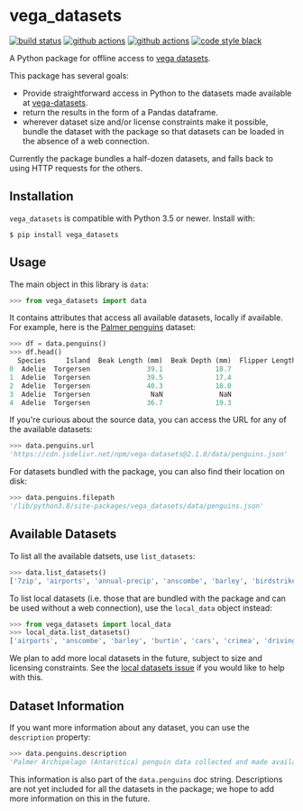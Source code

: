 # vega_datasets

[![build status](http://img.shields.io/travis/altair-viz/vega_datasets/master.svg?style=flat)](https://travis-ci.org/altair-viz/vega_datasets)
[![github actions](https://github.com/altair-viz/vega_datasets/workflows/build/badge.svg)](https://github.com/altair-viz/vega_datasets/actions?query=workflow%3Abuild)
[![github actions](https://github.com/altair-viz/vega_datasets/workflows/lint/badge.svg)](https://github.com/altair-viz/vega_datasets/actions?query=workflow%3Alint)
[![code style black](https://img.shields.io/badge/code%20style-black-000000.svg)](https://github.com/psf/black)

A Python package for offline access to [vega datasets](https://github.com/vega/vega-datasets).

This package has several goals:

- Provide straightforward access in Python to the datasets made available at [vega-datasets](https://github.com/vega/vega-datasets).
- return the results in the form of a Pandas dataframe.
- wherever dataset size and/or license constraints make it possible, bundle the dataset with the package so that datasets can be loaded in the absence of a web connection.

Currently the package bundles a half-dozen datasets, and falls back to using HTTP requests for the others.

## Installation
``vega_datasets`` is compatible with Python 3.5 or newer. Install with:
```
$ pip install vega_datasets
```

## Usage

The main object in this library is ``data``:

```python
>>> from vega_datasets import data
```

It contains attributes that access all available datasets, locally if
available. For example, here is the [Palmer penguins](https://github.com/allisonhorst/palmerpenguins) dataset:

```python
>>> df = data.penguins()
>>> df.head()
  Species     Island  Beak Length (mm)  Beak Depth (mm)  Flipper Length (mm)  Body Mass (g)     Sex
0  Adelie  Torgersen              39.1             18.7                181.0         3750.0    MALE
1  Adelie  Torgersen              39.5             17.4                186.0         3800.0  FEMALE
2  Adelie  Torgersen              40.3             18.0                195.0         3250.0  FEMALE
3  Adelie  Torgersen               NaN              NaN                  NaN            NaN    None
4  Adelie  Torgersen              36.7             19.3                193.0         3450.0  FEMALE
```

If you're curious about the source data, you can access the URL for any of the available datasets:

```python
>>> data.penguins.url
'https://cdn.jsdelivr.net/npm/vega-datasets@2.1.0/data/penguins.json'
```

For datasets bundled with the package, you can also find their location on disk:

```python
>>> data.penguins.filepath
'/lib/python3.8/site-packages/vega_datasets/data/penguins.json'
```

## Available Datasets

To list all the available datsets, use ``list_datasets``:

```python
>>> data.list_datasets()
['7zip', 'airports', 'annual-precip', 'anscombe', 'barley', 'birdstrikes', 'budget', 'budgets', 'burtin', 'cars', 'co2-concentration', 'countries', 'crimea', 'disasters', 'driving', 'earthquakes', 'ffox', 'flare', 'flare-dependencies', 'flights-10k', 'flights-200k', 'flights-20k', 'flights-2k', 'flights-3m', 'flights-5k', 'flights-airport', 'football', 'gapminder', 'gapminder-health-income', 'gimp', 'github', 'income', 'iowa-electricity', 'jobs', 'la-riots', 'londonBoroughs', 'londonCentroids', 'londonTubeLines', 'lookup_groups', 'lookup_people', 'miserables', 'monarchs', 'movies', 'normal-2d', 'obesity', 'ohlc', 'penguins', 'points', 'political-contributions', 'population', 'population_engineers_hurricanes', 'seattle-weather', 'seattle-weather-hourly-normals', 'sp500', 'stocks', 'udistrict', 'unemployment', 'unemployment-across-industries', 'uniform-2d', 'us-10m', 'us-employment', 'us-state-capitals', 'volcano', 'weather', 'wheat', 'windvectors', 'world-110m', 'zipcodes']
```

To list local datasets (i.e. those that are bundled with the package and can be used without a web connection), use the ``local_data`` object instead:

```python
>>> from vega_datasets import local_data
>>> local_data.list_datasets()
['airports', 'anscombe', 'barley', 'burtin', 'cars', 'crimea', 'driving', 'iowa-electricity', 'la-riots', 'ohlc', 'penguins', 'seattle-weather', 'seattle-weather-hourly-normals', 'stocks', 'us-employment', 'wheat']
```

We plan to add more local datasets in the future, subject to size and licensing constraints. See the [local datasets issue](https://github.com/altair-viz/vega_datasets/issues/1) if you would like to help with this.

## Dataset Information

If you want more information about any dataset, you can use the ``description`` property:

```python
>>> data.penguins.description
'Palmer Archipelago (Antarctica) penguin data collected and made available by Dr. Kristen Gorman and the Palmer Station, Antarctica LTER, a member of the Long Term Ecological Research Network. For more information visit https://github.com/allisonhorst/penguins.'
```

This information is also part of the ``data.penguins`` doc string.
Descriptions are not yet included for all the datasets in the package; we hope to add more information on this in the future.
